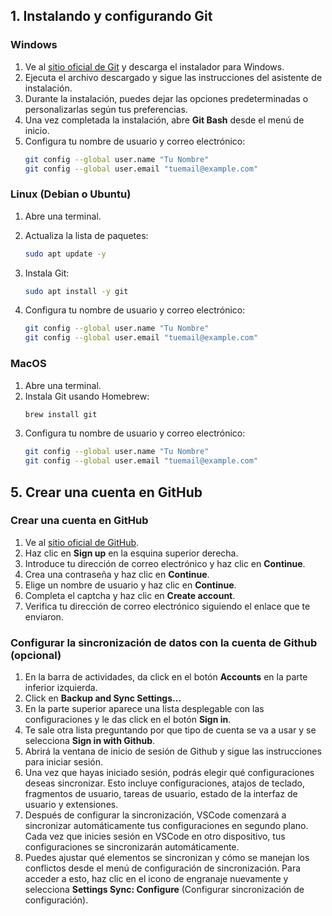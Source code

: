 

## 1. Instalando y configurando Git
### Windows

1. Ve al [sitio oficial de Git](https://git-scm.com) y descarga el instalador para Windows.
1. Ejecuta el archivo descargado y sigue las instrucciones del asistente de instalación.
1. Durante la instalación, puedes dejar las opciones predeterminadas o personalizarlas según tus preferencias.
1. Una vez completada la instalación, abre **Git Bash** desde el menú de inicio.
1. Configura tu nombre de usuario y correo electrónico:
   ```bash
   git config --global user.name "Tu Nombre"
   git config --global user.email "tuemail@example.com"
   ```

### Linux (Debian o Ubuntu)
1. Abre una terminal.
1. Actualiza la lista de paquetes:
   ```bash
   sudo apt update -y
   ```

1. Instala Git:
   ```bash
   sudo apt install -y git
   ```

1. Configura tu nombre de usuario y correo electrónico:
   ```bash
   git config --global user.name "Tu Nombre"
   git config --global user.email "tuemail@example.com"
   ```

### MacOS
1. Abre una terminal.
1. Instala Git usando Homebrew:
   ```bash
   brew install git
   ```
1. Configura tu nombre de usuario y correo electrónico:
   ```bash
   git config --global user.name "Tu Nombre"
   git config --global user.email "tuemail@example.com"
   ```

## 5. Crear una cuenta en GitHub
### Crear una cuenta en GitHub

1. Ve al [sitio oficial de GitHub](https://github.com/).
1. Haz clic en **Sign up** en la esquina superior derecha.
1. Introduce tu dirección de correo electrónico y haz clic en **Continue**.
1. Crea una contraseña y haz clic en **Continue**.
1. Elige un nombre de usuario y haz clic en **Continue**.
1. Completa el captcha y haz clic en **Create account**.
1. Verifica tu dirección de correo electrónico siguiendo el enlace que te enviaron.

### Configurar la sincronización de datos con la cuenta de Github (opcional)
1. En la barra de actividades, da click en el botón **Accounts** en la parte inferior izquierda.
1. Click en **Backup and Sync Settings...**
1. En la parte superior aparece una lista desplegable con las configuraciones y le das click en el botón **Sign in**.
1. Te sale otra lista preguntando por que tipo de cuenta se va a usar y se selecciona **Sign in with Github**.
1. Abrirá la ventana de inicio de sesión de Github y sigue las instrucciones para iniciar sesión.
1. Una vez que hayas iniciado sesión, podrás elegir qué configuraciones deseas sincronizar. Esto incluye configuraciones, atajos de teclado, fragmentos de usuario, tareas de usuario, estado de la interfaz de usuario y extensiones.
1. Después de configurar la sincronización, VSCode comenzará a sincronizar automáticamente tus configuraciones en segundo plano. Cada vez que inicies sesión en VSCode en otro dispositivo, tus configuraciones se sincronizarán automáticamente.
1. Puedes ajustar qué elementos se sincronizan y cómo se manejan los conflictos desde el menú de configuración de sincronización. Para acceder a esto, haz clic en el icono de engranaje nuevamente y selecciona **Settings Sync: Configure** (Configurar sincronización de configuración).

